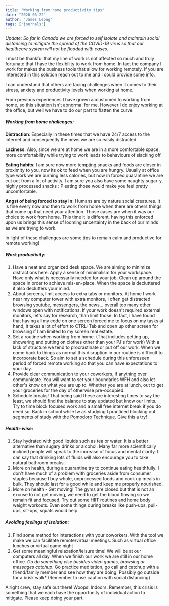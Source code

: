 ```yaml
---
title: "Working from home productivity tips"
date: "2020-03-22"
author: "James Leong"
tags: ["journals"]
---
```


_Update: So far in Canada we are forced to self isolate and maintain social distancing to mitigate the spread of the COVID-19 virus so that our healthcare system will not be flooded with cases._

I must be thankful that my line of work is not affected so much and truly fortunate that I have the flexibility to work from home. In fact the company I work for makes the business tools that allow for working remotely. If you are interested in this solution reach out to me and I could provide some info.

I can understand that others are facing challenges when it comes to their stress, anxiety and productivity levels when working at home.

From previous experiences I have grown accustomed to working from home, so this situation isn't abnormal for me. However I do enjoy working at the office, but well we have to do our part to flatten the curve.

##### Working from home challenges:

**Distraction**: Especially in these times that we have 24/7 access to the internet and consequently the news we are so easily distracted.  
  
**Laziness**: Also, since we are at home we are in a more comfortable space, more comfortability while trying to work leads to behaviours of slacking off.  
  
**Eating habits**: I am sure now more tempting snacks and foods are closer in proximity to you, now its ok to feed when you are hungry. Usually at office type work we are burning less calories, but now in forced quarantine we are cut out from a lot of activity. I am sure you also have some naughty sugar-y, highly processed snacks : P eating those would make you feel pretty uncomfortable.

**Angst of being forced to stay in:** Humans are by nature social creatures. It is fine every now and then to work from home when there are others things that come up that need your attention. Those cases are when it was our choice to work from home. This time it is different, having this enforced upon us brings this sense of looming uncertainty in the back of our minds as we are trying to work.

In light of these challenges are some tips to remain calm and productive for remote working!

##### Work productivity:

1. Have a neat and organized desk space. We are aiming to minimize distractions here. Apply a sense of minimalism for your workspace. Have only what is necessarily needed for your job. Clean up around the space in order to achieve mis-en-place. When the space is decluttered it also declutters your mind.
2. About screens, limit access to extra tabs or monitors. At home I work near my computer tower with extra monitors, I often get distracted browsing youtube, messengers, the news... overall too many other windows open with notifications. If your work doesn't required external monitors, let's say for research, than limit those. In fact, I have found that having all my code on one screen forced me to focus on my tasks at hand, it takes a lot of effort to CTRL+Tab and open up other screen for browsing if I am limited to my screen real estate.
3. Set a routine when working from home. (That includes getting up, showering and putting on clothes other than your PJ's for work) With a lack of structure we tend to procrastinate or put off our work. When we come back to things as normal this disruption in our routine is difficult to incorporate back. So aim to set a schedule during this unforeseen period of forced remote working so that you can have expectations to your day.
4. Provide clear communication to your coworkers, if anything over communicate. You will want to set your boundaries WFH and also let other's know on what you are up to. Whether you are at lunch, out to get your groceries for the day of otherwise pre-occupied.
5. Schedule breaks! That being said these are interesting times to say the least, we should find the balance to stay updated but know our limits. Try to time block focused work and a small free internet break if you do need so. Back in school while Iw as studying I practiced blocking out segments of study with the [Pomodoro Technique](https://lifehacker.com/productivity-101-a-primer-to-the-pomodoro-technique-1598992730). Give this a try!

##### Health-wise:

1. Stay hydrated with good liquids such as tea or water. It is a better alternative than sugary drinks or alcohol. Many far more scientifically inclined people will speak to the increase of focus and mental clarity. I can say that drinking lots of fluids will also encourage you to take natural bathroom breaks.
2. More on health, during a quarantine try to continue eating healthfully. I don't have much of a problem with groceries aside from consumer staples because I buy whole, unprocessed foods and cook up meals in bulk. They should last for a good while and keep me properly nourished.
3. More on health - Get moving! The gyms are closed but that is not an excuse to not get moving, we need to get the blood flowing so we remain fit and focused. Try out some HIIT routines and home body weight workouts. Even some things during breaks like push-ups, pull-ups, sit-ups, squats would help.

##### Avoiding feelings of isolation:

1. Find some method for interactions with your coworkers. With the tool we make we can facilitate remote/virtual meetings. Such as virtual office lunches or virtual game night
2. Get some meaningful relaxation/leisure time! We will be at our computers all day. When we finish our work we are still in our home office. _Go do something else besides video games, browsing or messages catchup_. Go practice meditation, go call and catchup with a friend/family member and see how they are doing. Possibly go outside for a brisk walk\* (Remember to use caution with social distancing)

Alright crew, stay safe out there! Woops! Indoors. Remember, this crisis is something that we each have the opportunity of individual action to mitigate. Please keep doing your part.
